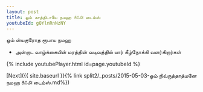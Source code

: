 ```yaml
---
layout: post
title: ஓம் காத்திடாயே நமஹ ௧௦௮ டைம்ஸ்
youtubeId: gQYlnRnNzNY
---
```

 
 
 ஓம் ன்யகுரோத ரூபாய நமஹ  
 
 -  அன்றாட வாழ்க்கையின் மரத்தின் வடிவத்தில் யார் கீழ்நோக்கி வளர்கிறார்கள் 
 
  
 
  
 
 
 
 
 
 


{% include youtubePlayer.html id=page.youtubeId %}
 
[Next]({{ site.baseurl }}{% link  split2/_posts/2015-05-03-ஓம் நிவ்ருத்தாத்மனே நமஹ ௧௦௮ டைம்ஸ்.md%})
 
